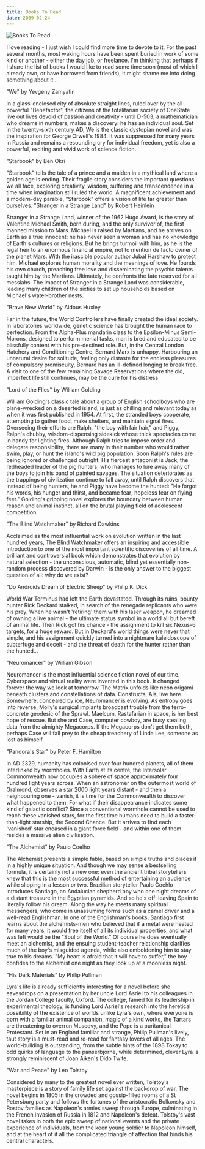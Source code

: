 ```yaml
---
title: Books To Read
date: 2009-02-24
---
```


![Books To Read](https://source.unsplash.com/y7GlIdTUOvo/1600x900)

I love reading - I just wish I could find more time to devote to it. For the past several months, most waking hours have been spent buried in work of some kind or another - either the day job, or freelance. I'm thinking that perhaps if I share the list of books I would like to read some time soon (most of which I already own, or have borrowed from friends), it might shame me into doing something about it...

"We" by Yevgeny Zamyatin

In a glass-enclosed city of absolute straight lines, ruled over by the all-powerful "Benefactor", the citizens of the totalitarian society of OneState live out lives devoid of passion and creativity - until D-503, a mathematician who dreams in numbers, makes a discovery: he has an individual soul. Set in the twenty-sixth century AD, We is the classic dystopian novel and was the inspiration for George Orwell's 1984. It was suppressed for many years in Russia and remains a resounding cry for individual freedom, yet is also a powerful, exciting and vivid work of science fiction.

"Starbook" by Ben Okri

"Starbook" tells the tale of a prince and a maiden in a mythical land where a golden age is ending. Their fragile story considers the important questions we all face, exploring creativity, wisdom, suffering and transcendence in a time when imagination still ruled the world. A magnificent achievement and a modern-day parable, "Starbook" offers a vision of life far greater than ourselves. "Stranger in a Strange Land" by Robert Heinlein

Stranger in a Strange Land, winner of the 1962 Hugo Award, is the story of Valentine Michael Smith, born during, and the only survivor of, the first manned mission to Mars. Michael is raised by Martians, and he arrives on Earth as a true innocent: he has never seen a woman and has no knowledge of Earth's cultures or religions. But he brings turmoil with him, as he is the legal heir to an enormous financial empire, not to mention de facto owner of the planet Mars. With the irascible popular author Jubal Harshaw to protect him, Michael explores human morality and the meanings of love. He founds his own church, preaching free love and disseminating the psychic talents taught him by the Martians. Ultimately, he confronts the fate reserved for all messiahs. The impact of Stranger in a Strange Land was considerable, leading many children of the sixties to set up households based on Michael's water-brother nests.

"Brave New World" by Aldous Huxley

Far in the future, the World Controllers have finally created the ideal society. In laboratories worldwide, genetic science has brought the human race to perfection. From the Alpha-Plus mandarin class to the Epsilon-Minus Semi-Morons, designed to perform menial tasks, man is bred and educated to be blissfully content with his pre-destined role. But, in the Central London Hatchery and Conditioning Centre, Bernard Marx is unhappy. Harbouring an unnatural desire for solitude, feeling only distaste for the endless pleasures of compulsory promiscuity, Bernard has an ill-defined longing to break free. A visit to one of the few remaining Savage Reservations where the old, imperfect life still continues, may be the cure for his distress

"Lord of the Flies" by William Golding

William Golding's classic tale about a group of English schoolboys who are plane-wrecked on a deserted island, is just as chilling and relevant today as when it was first published in 1954. At first, the stranded boys cooperate, attempting to gather food, make shelters, and maintain signal fires. Overseeing their efforts are Ralph, "the boy with fair hair," and Piggy, Ralph's chubby, wisdom-dispensing sidekick whose thick spectacles come in handy for lighting fires. Although Ralph tries to impose order and delegate responsibility, there are many in their number who would rather swim, play, or hunt the island's wild pig population. Soon Ralph's rules are being ignored or challenged outright. His fiercest antagonist is Jack, the redheaded leader of the pig hunters, who manages to lure away many of the boys to join his band of painted savages. The situation deteriorates as the trappings of civilization continue to fall away, until Ralph discovers that instead of being hunters, he and Piggy have become the hunted: "He forgot his words, his hunger and thirst, and became fear; hopeless fear on flying feet." Golding's gripping novel explores the boundary between human reason and animal instinct, all on the brutal playing field of adolescent competition.

"The Blind Watchmaker" by Richard Dawkins

Acclaimed as the most influential work on evolution written in the last hundred years, The Blind Watchmaker offers an inspiring and accessible introduction to one of the most important scientific discoveries of all time. A brilliant and controversial book which demonstrates that evolution by natural selection - the unconscious, automatic, blind yet essentially non-random process discovered by Darwin - is the only answer to the biggest question of all: why do we exist?

"Do Androids Dream of Electric Sheep" by Philip K. Dick

World War Terminus had left the Earth devastated. Through its ruins, bounty hunter Rick Deckard stalked, in search of the renegade replicants who were his prey. When he wasn't 'retiring' them with his laser weapon, he dreamed of owning a live animal - the ultimate status symbol in a world all but bereft of animal life. Then Rick got his chance - the assignment to kill six Nexus-6 targets, for a huge reward. But in Deckard's world things were never that simple, and his assignment quickly turned into a nightmare kaleidoscope of subterfuge and deceit - and the threat of death for the hunter rather than the hunted...

"Neuromancer" by William Gibson

Neuromancer is the most influential science fiction novel of our time. Cyberspace and virtual reality were invented in this book. It changed forever the way we look at tomorrow. The Matrix unfolds like neon origami beneath clusters and constellations of data. Constructs, AIs, live here. Somewhere, concealed by ice, Neuromancer is evolving. As entropy goes into reverse, Molly's surgical implants broadcast trouble from the ferro-concrete geodesic of the Sprawl. Maelcum, Rastafarian in space, is her best hope of rescue. But she and Case, computer cowboy, are busy stealing data from the almighty Megacorps. If the Megacorps don't get them both, perhaps Case will fall prey to the cheap treachery of Linda Lee, someone as lost as himself.

"Pandora's Star" by Peter F. Hamilton

In AD 2329, humanity has colonised over four hundred planets, all of them interlinked by wormholes. With Earth at its centre, the Intersolar Commonwealth now occupies a sphere of space approximately four hundred light years across. When an astronomer on the outermost world of Gralmond, observes a star 2000 light years distant - and then a neighbouring one - vanish, it is time for the Commonwealth to discover what happened to them. For what if their disappearance indicates some kind of galactic conflict? Since a conventional wormhole cannot be used to reach these vanished stars, for the first time humans need to build a faster-than-light starship, the Second Chance. But it arrives to find each 'vanished' star encased in a giant force field - and within one of them resides a massive alien civilisation.

"The Alchemist" by Paulo Coelho

The Alchemist presents a simple fable, based on simple truths and places it in a highly unique situation. And though we may sense a bestselling formula, it is certainly not a new one: even the ancient tribal storytellers knew that this is the most successful method of entertaining an audience while slipping in a lesson or two. Brazilian storyteller Paulo Coehlo introduces Santiago, an Andalucian shepherd boy who one night dreams of a distant treasure in the Egyptian pyramids. And so he's off: leaving Spain to literally follow his dream. Along the way he meets many spiritual messengers, who come in unassuming forms such as a camel driver and a well-read Englishman. In one of the Englishman's books, Santiago first learns about the alchemists-men who believed that if a metal were heated for many years, it would free itself of all its individual properties, and what was left would be the "Soul of the World." Of course he does eventually meet an alchemist, and the ensuing student-teacher relationship clarifies much of the boy's misguided agenda, while also emboldening him to stay true to his dreams. "My heart is afraid that it will have to suffer," the boy confides to the alchemist one night as they look up at a moonless night.

"His Dark Materials" by Philip Pullman

Lyra's life is already sufficiently interesting for a novel before she eavesdrops on a presentation by her uncle Lord Asriel to his colleagues in the Jordan College faculty, Oxford. The college, famed for its leadership in experimental theology, is funding Lord Asriel's research into the heretical possibility of the existence of worlds unlike Lyra's own, where everyone is born with a familiar animal companion, magic of a kind works, the Tartars are threatening to overrun Muscovy, and the Pope is a puritanical Protestant. Set in an England familiar and strange, Philip Pullman's lively, taut story is a must-read and re-read for fantasy lovers of all ages. The world-building is outstanding, from the subtle hints of the 1898 Tokay to odd quirks of language to the panserbjorne, while determined, clever Lyra is strongly reminiscent of Joan Aiken's Dido Twite.

"War and Peace" by Leo Tolstoy

Considered by many to the greatest novel ever written, Tolstoy's masterpiece is a story of family life set against the backdrop of war. The novel begins in 1805 in the crowded and gossip-filled rooms of a St Petersburg party and follows the fortunes of the aristocratic Bolkonsky and Rostov families as Napoleon's armies sweep through Europe, culminating in the French invasion of Russia in 1812 and Napoleon's defeat. Tolstoy's vast novel takes in both the epic sweep of national events and the private experience of individuals, from the keen young soldier to Napoleon himself, and at the heart of it all the complicated triangle of affection that binds his central characters.